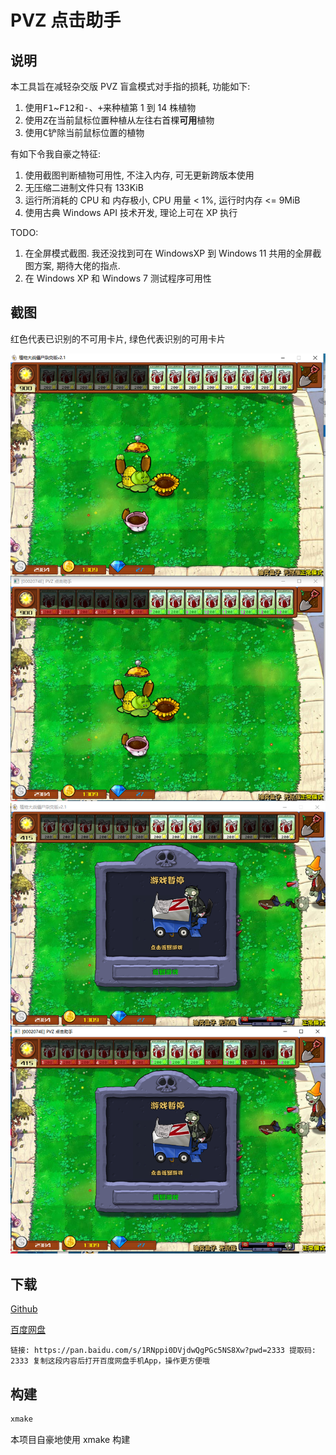 # PVZ 点击助手

## 说明

本工具旨在减轻杂交版 PVZ 盲盒模式对手指的损耗, 功能如下:

1. 使用<kbd>F1</kbd>~<kbd>F12</kbd>和<kbd>-</kbd>、<kbd>+</kbd>来种植第 1 到 14 株植物
2. 使用<kbd>Z</kbd>在当前鼠标位置种植从左往右首棵**可用**植物
3. 使用<kbd>C</kbd>铲除当前鼠标位置的植物

有如下令我自豪之特征:

1. 使用截图判断植物可用性, 不注入内存, 可无更新跨版本使用
2. 无压缩二进制文件只有 133KiB
3. 运行所消耗的 CPU 和 内存极小, CPU 用量 < 1%, 运行时内存 <= 9MiB
4. 使用古典 Windows API 技术开发, 理论上可在 XP 执行

TODO: 

1. 在全屏模式截图. 我还没找到可在 WindowsXP 到 Windows 11 共用的全屏截图方案, 期待大佬的指点. 
2. 在 Windows XP 和 Windows 7 测试程序可用性

## 截图

红色代表已识别的不可用卡片, 绿色代表识别的可用卡片

![alt text](./docs/image1.png)
![alt text](./docs/image2.png)


## 下载

[Github](https://github.com/myuanz/pvz-click-helper/releases)

[百度网盘](https://pan.baidu.com/s/1RNppi0DVjdwQgPGc5NS8Xw?pwd=2333)

```
链接: https://pan.baidu.com/s/1RNppi0DVjdwQgPGc5NS8Xw?pwd=2333 提取码: 2333 复制这段内容后打开百度网盘手机App，操作更方便哦
```

## 构建

```powershell
xmake
```

本项目自豪地使用 xmake 构建
